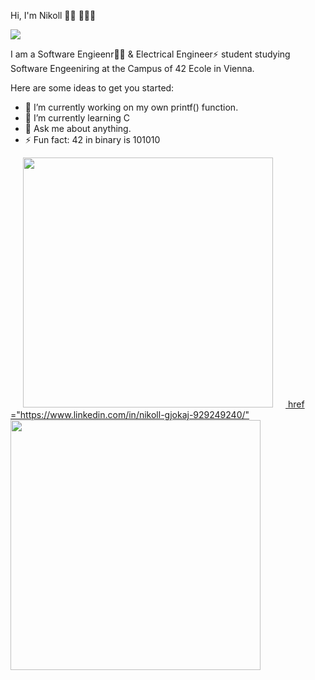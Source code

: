Hi, I'm Nikoll  👋🏻 🧑🏻‍💻


<img src= "https://media-exp1.licdn.com/dms/image/D4D16AQENFYfzitZ4_g/profile-displaybackgroundimage-shrink_350_1400/0/1665241654995?e=1672876800&v=beta&t=jYtSVKTP43QRlCztOYiLnT6ALwj0wYm73sv4N2UzlCk">


I am a Software Engieenr👨‍💻 & Electrical Engineer⚡ student studying Software Engeeniring at the Campus of 42 Ecole in Vienna.

Here are some ideas to get you started:

- 🔭 I’m currently working on my own printf() function.
- 🌱 I’m currently learning C
- 💬 Ask me about anything.
- ⚡ Fun fact: 42 in binary is 101010


<a  href="https://www.instagram.com/nk.gjk/">
  <img src="https://github.com/nixknameee/Website/blob/main/Grafiken/nk.gjk_qr.png?raw=true"
       width="400" height="400" target="_blank" hspace="20">
  href ="https://www.linkedin.com/in/nikoll-gjokaj-929249240/"
  <img src="https://github.com/nixknameee/Website/blob/main/Grafiken/LinkedIn.jpeg?raw=true"
       width="400" height="400"> 
